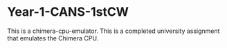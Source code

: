 # Year-1-CANS-1stCW

This is a chimera-cpu-emulator. This is a completed university assignment that emulates the Chimera CPU.
